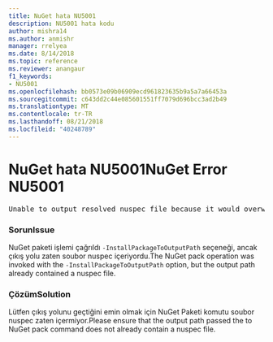 ```yaml
---
title: NuGet hata NU5001
description: NU5001 hata kodu
author: mishra14
ms.author: anmishr
manager: rrelyea
ms.date: 8/14/2018
ms.topic: reference
ms.reviewer: anangaur
f1_keywords:
- NU5001
ms.openlocfilehash: bb0573e09b06909ecd961823635b9a5a7a66453a
ms.sourcegitcommit: c643dd2c44e085601551ff7079d696bcc3ad2b49
ms.translationtype: MT
ms.contentlocale: tr-TR
ms.lasthandoff: 08/21/2018
ms.locfileid: "40248789"
---
```

# <a name="nuget-error-nu5001"></a><span data-ttu-id="33a10-103">NuGet hata NU5001</span><span class="sxs-lookup"><span data-stu-id="33a10-103">NuGet Error NU5001</span></span>
<pre>Unable to output resolved nuspec file because it would overwrite the original at 'F:\project\project.nuspec'.</pre>

### <a name="issue"></a><span data-ttu-id="33a10-104">Sorun</span><span class="sxs-lookup"><span data-stu-id="33a10-104">Issue</span></span>

<span data-ttu-id="33a10-105">NuGet paketi işlemi çağrıldı `-InstallPackageToOutputPath` seçeneği, ancak çıkış yolu zaten soubor nuspec içeriyordu.</span><span class="sxs-lookup"><span data-stu-id="33a10-105">The NuGet pack operation was invoked with the `-InstallPackageToOutputPath` option, but the output path already contained a  nuspec file.</span></span>


### <a name="solution"></a><span data-ttu-id="33a10-106">Çözüm</span><span class="sxs-lookup"><span data-stu-id="33a10-106">Solution</span></span>

<span data-ttu-id="33a10-107">Lütfen çıkış yolunu geçtiğini emin olmak için NuGet Paketi komutu soubor nuspec zaten içermiyor.</span><span class="sxs-lookup"><span data-stu-id="33a10-107">Please ensure that the output path passed the to NuGet pack command does not already contain a nuspec file.</span></span>

